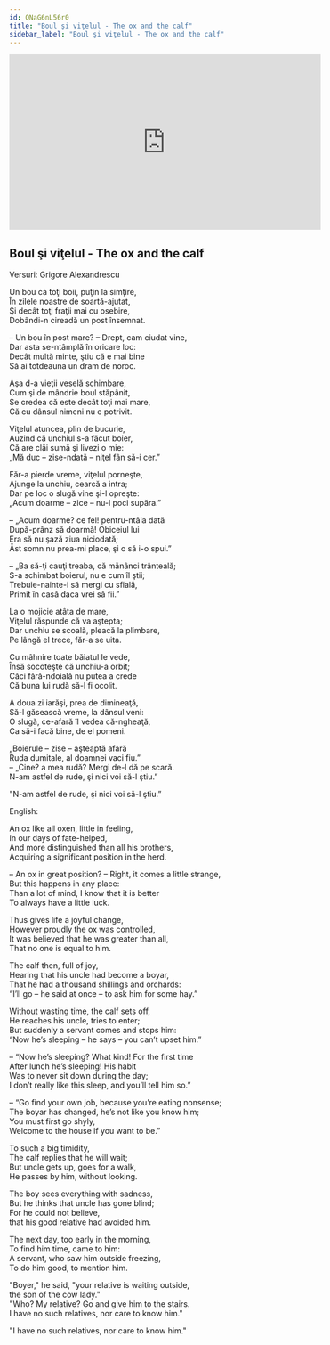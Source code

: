 ```yaml
---
id: QNaG6nL56r0
title: "Boul şi viţelul - The ox and the calf"
sidebar_label: "Boul şi viţelul - The ox and the calf"
---
```


<div class="video-float-container">
  <iframe
    width="560"
    height="315"
    src="https://www.youtube.com/embed/QNaG6nL56r0"
    title="YouTube video player"
    frameborder="0"
    allow="accelerometer; autoplay; clipboard-write; encrypted-media; gyroscope; picture-in-picture; web-share"
    referrerpolicy="strict-origin-when-cross-origin"
    allowfullscreen
  ></iframe>
</div>

## Boul şi viţelul - The ox and the calf

Versuri: Grigore Alexandrescu

Un bou ca toţi boii, puţin la simţire,  
În zilele noastre de soartă-ajutat,  
Şi decât toţi fraţii mai cu osebire,  
Dobândi-n cireadă un post însemnat.

– Un bou în post mare? – Drept, cam ciudat vine,  
Dar asta se-ntâmplă în oricare loc:  
Decât multă minte, ştiu că e mai bine  
Să ai totdeauna un dram de noroc.

Aşa d-a vieţii veselă schimbare,  
Cum şi de mândrie boul stăpânit,  
Se credea că este decât toţi mai mare,  
Că cu dânsul nimeni nu e potrivit.

Viţelul atuncea, plin de bucurie,  
Auzind că unchiul s-a făcut boier,  
Că are clăi sumă şi livezi o mie:  
„Mă duc – zise-ndată – niţel fân să-i cer.”

Făr-a pierde vreme, viţelul porneşte,  
Ajunge la unchiu, cearcă a intra;  
Dar pe loc o slugă vine şi-l opreşte:  
„Acum doarme – zice – nu-l poci supăra.”

– „Acum doarme? ce fel! pentru-ntâia dată  
După-prânz să doarmă! Obiceiul lui  
Era să nu şază ziua niciodată;  
Ăst somn nu prea-mi place, şi o să i-o spui.”

– „Ba să-ţi cauţi treaba, că mănânci trânteală;  
S-a schimbat boierul, nu e cum îl ştii;  
Trebuie-nainte-i să mergi cu sfială,  
Primit în casă daca vrei să fii.”

La o mojicie atâta de mare,  
Viţelul răspunde că va aştepta;  
Dar unchiu se scoală, pleacă la plimbare,  
Pe lângă el trece, făr-a se uita.

Cu mâhnire toate băiatul le vede,  
Însă socoteşte că unchiu-a orbit;  
Căci fără-ndoială nu putea a crede  
Că buna lui rudă să-l fi ocolit.

A doua zi iarăşi, prea de dimineaţă,  
Să-l găsească vreme, la dânsul veni:  
O slugă, ce-afară îl vedea că-ngheaţă,  
Ca să-i facă bine, de el pomeni.

„Boierule – zise – aşteaptă afară  
Ruda dumitale, al doamnei vaci fiu.”  
– „Cine? a mea rudă? Mergi de-l dă pe scară.  
N-am astfel de rude, şi nici voi să-l ştiu.”

"N-am astfel de rude, şi nici voi să-l ştiu.”

English:

An ox like all oxen, little in feeling,  
In our days of fate-helped,  
And more distinguished than all his brothers,  
Acquiring a significant position in the herd.

– An ox in great position? – Right, it comes a little strange,  
But this happens in any place:  
Than a lot of mind, I know that it is better  
To always have a little luck.

Thus gives life a joyful change,  
However proudly the ox was controlled,  
It was believed that he was greater than all,  
That no one is equal to him.

The calf then, full of joy,  
Hearing that his uncle had become a boyar,  
That he had a thousand shillings and orchards:  
“I’ll go – he said at once – to ask him for some hay.”

Without wasting time, the calf sets off,  
He reaches his uncle, tries to enter;  
But suddenly a servant comes and stops him:  
“Now he’s sleeping – he says – you can’t upset him.”

– “Now he’s sleeping? What kind! For the first time  
After lunch he’s sleeping! His habit  
Was to never sit down during the day;  
I don’t really like this sleep, and you’ll tell him so.”

– “Go find your own job, because you’re eating nonsense;  
The boyar has changed, he’s not like you know him;  
You must first go shyly,  
Welcome to the house if you want to be.”

To such a big timidity,  
The calf replies that he will wait;  
But uncle gets up, goes for a walk,  
He passes by him, without looking.

The boy sees everything with sadness,  
But he thinks that uncle has gone blind;  
For he could not believe,   
that his good relative had avoided him. 

The next day, too early in the morning,   
To find him time, came to him:   
A servant, who saw him outside freezing,   
To do him good, to mention him. 

"Boyer," he said, "your relative is waiting outside,   
the son of the cow lady."   
"Who? My relative? Go and give him to the stairs.   
I have no such relatives, nor care to know him." 

"I have no such relatives, nor care to know him."
